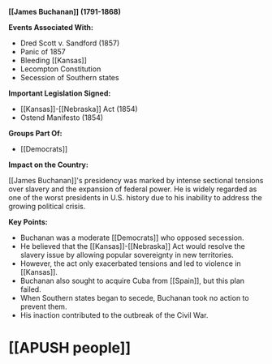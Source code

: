 **[[James Buchanan]] (1791-1868)**

**Events Associated With:**

* Dred Scott v. Sandford (1857)
* Panic of 1857
* Bleeding [[Kansas]]
* Lecompton Constitution
* Secession of Southern states

**Important Legislation Signed:**

* [[Kansas]]-[[Nebraska]] Act (1854)
* Ostend Manifesto (1854)

**Groups Part Of:**

* [[Democrats]]

**Impact on the Country:**

[[James Buchanan]]'s presidency was marked by intense sectional tensions over slavery and the expansion of federal power. He is widely regarded as one of the worst presidents in U.S. history due to his inability to address the growing political crisis.

**Key Points:**

* Buchanan was a moderate [[Democrats]] who opposed secession.
* He believed that the [[Kansas]]-[[Nebraska]] Act would resolve the slavery issue by allowing popular sovereignty in new territories.
* However, the act only exacerbated tensions and led to violence in [[Kansas]].
* Buchanan also sought to acquire Cuba from [[Spain]], but this plan failed.
* When Southern states began to secede, Buchanan took no action to prevent them.
* His inaction contributed to the outbreak of the Civil War.
# [[APUSH people]]